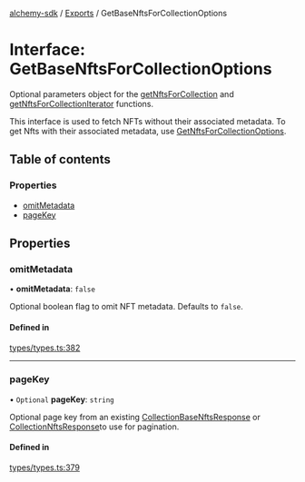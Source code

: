 [alchemy-sdk](../README.md) / [Exports](../modules.md) / GetBaseNftsForCollectionOptions

# Interface: GetBaseNftsForCollectionOptions

Optional parameters object for the [getNftsForCollection](../modules.md#getnftsforcollection) and
[getNftsForCollectionIterator](../modules.md#getnftsforcollectioniterator) functions.

This interface is used to fetch NFTs without their associated metadata. To
get Nfts with their associated metadata, use [GetNftsForCollectionOptions](GetNftsForCollectionOptions.md).

## Table of contents

### Properties

- [omitMetadata](GetBaseNftsForCollectionOptions.md#omitmetadata)
- [pageKey](GetBaseNftsForCollectionOptions.md#pagekey)

## Properties

### omitMetadata

• **omitMetadata**: ``false``

Optional boolean flag to omit NFT metadata. Defaults to `false`.

#### Defined in

[types/types.ts:382](https://github.com/alchemyplatform/alchemy-sdk-js/blob/9f71253/src/types/types.ts#L382)

___

### pageKey

• `Optional` **pageKey**: `string`

Optional page key from an existing [CollectionBaseNftsResponse](CollectionBaseNftsResponse.md) or
[CollectionNftsResponse](CollectionNftsResponse.md)to use for pagination.

#### Defined in

[types/types.ts:379](https://github.com/alchemyplatform/alchemy-sdk-js/blob/9f71253/src/types/types.ts#L379)
